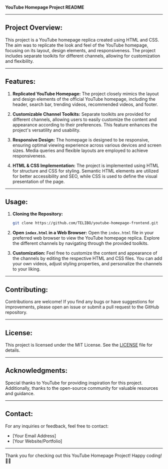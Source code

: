 **YouTube Homepage Project README**

---

## Project Overview:

This project is a YouTube homepage replica created using HTML and CSS. The aim was to replicate the look and feel of the YouTube homepage, focusing on its layout, design elements, and responsiveness. The project includes separate toolkits for different channels, allowing for customization and flexibility.

---

## Features:

1. **Replicated YouTube Homepage:** The project closely mimics the layout and design elements of the official YouTube homepage, including the header, search bar, trending videos, recommended videos, and footer.

2. **Customizable Channel Toolkits:** Separate toolkits are provided for different channels, allowing users to easily customize the content and appearance according to their preferences. This feature enhances the project's versatility and usability.

3. **Responsive Design:** The homepage is designed to be responsive, ensuring optimal viewing experience across various devices and screen sizes. Media queries and flexible layouts are employed to achieve responsiveness.

4. **HTML & CSS Implementation:** The project is implemented using HTML for structure and CSS for styling. Semantic HTML elements are utilized for better accessibility and SEO, while CSS is used to define the visual presentation of the page.

---

## Usage:

1. **Cloning the Repository:**
   ```bash
   git clone https://github.com/TELIBO/youtube-homepage-frontend.git
   ```

2. **Open `index.html` in a Web Browser:** 
   Open the `index.html` file in your preferred web browser to view the YouTube homepage replica. Explore the different channels by navigating through the provided toolkits.

3. **Customization:**
   Feel free to customize the content and appearance of the channels by editing the respective HTML and CSS files. You can add your own videos, adjust styling properties, and personalize the channels to your liking.

---

## Contributing:

Contributions are welcome! If you find any bugs or have suggestions for improvements, please open an issue or submit a pull request to the GitHub repository.

---

## License:

This project is licensed under the MIT License. See the [LICENSE](LICENSE) file for details.

---

## Acknowledgments:

Special thanks to YouTube for providing inspiration for this project. Additionally, thanks to the open-source community for valuable resources and guidance.

---

## Contact:

For any inquiries or feedback, feel free to contact:
- [Your Email Address]
- [Your Website/Portfolio]

---

Thank you for checking out this YouTube Homepage Project! Happy coding! 🚀✨
